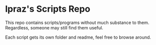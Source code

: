 # lpraz's Scripts Repo
This repo contains scripts/programs without much substance to them.
Regardless, someone may still find them useful.

Each script gets its own folder and readme, feel free to browse around.
